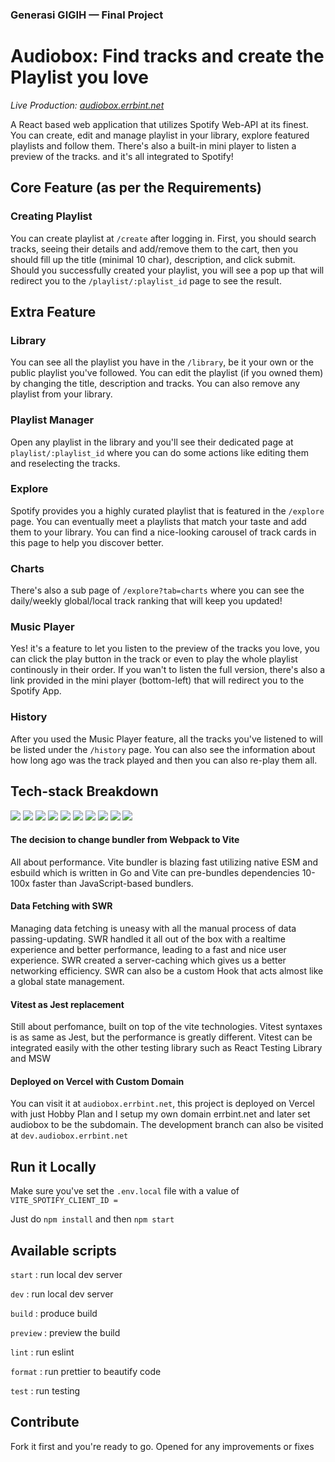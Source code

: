 ### Generasi GIGIH — Final Project 
# Audiobox: Find tracks and create the Playlist you love

_Live Production: [audiobox.errbint.net](https://audiobox.errbint.net)_

A React based web application that utilizes Spotify Web-API at its finest. You can create, edit and manage playlist in your library, explore featured playlists and follow them. There's also a built-in mini player to listen a preview of the tracks. and it's all integrated to Spotify!

## Core Feature (as per the Requirements)

### Creating Playlist

You can create playlist at `/create` after logging in. First, you should search tracks, seeing their details and add/remove them to the cart, then you should fill up the title (minimal 10 char), description, and click submit. Should you successfully created your playlist, you will see a pop up that will redirect you to the `/playlist/:playlist_id` page to see the result.

## Extra Feature

### Library

You can see all the playlist you have in the `/library`, be it your own or the public playlist you've followed. You can edit the playlist (if you owned them) by changing the title, description and tracks. You can also remove any playlist from your library.

### Playlist Manager

Open any playlist in the library and you'll see their dedicated page at `playlist/:playlist_id` where you can do some actions like editing them and reselecting the tracks.

### Explore

Spotify provides you a highly curated playlist that is featured in the `/explore` page. You can eventually meet a playlists that match your taste and add them to your library. You can find a nice-looking carousel of track cards in this page to help you discover better.

### Charts

There's also a sub page of `/explore?tab=charts` where you can see the daily/weekly global/local track ranking that will keep you updated!

### Music Player

Yes! it's a feature to let you listen to the preview of the tracks you love, you can click the play button in the track or even to play the whole playlist continously in their order. If you wan't to listen the full version, there's also a link provided in the mini player (bottom-left) that will redirect you to the Spotify App.

### History

After you used the Music Player feature, all the tracks you've listened to will be listed under the `/history` page. You can also see the information about how long ago was the track played and then you can also re-play them all.

## Tech-stack Breakdown

[![](https://img.shields.io/badge/TYPESCRIPT%20-%233178C6.svg?&style=flat&logo=typescript&logoColor=white)](https://typescriptlang.org) 
[![](https://img.shields.io/badge/REACT%20-%2356BDDA.svg?&style=flat&logo=react&logoColor=white)](https://reactjs.org) 
[![](https://img.shields.io/badge/VITE%20-%23646CFF.svg?&style=flat&logo=vite&logoColor=white)](https://vitejs.dev) 
[![](https://img.shields.io/badge/TAILWIND%20-%2338B2AC.svg?&style=flat&logo=tailwindcss&logoColor=white)](https://tailwindcss.com)
[![](https://img.shields.io/badge/REDUX%20-%23764ABC.svg?&style=flat&logo=redux&logoColor=white)](https://redux.js.org)
[![](https://img.shields.io/badge/SWR%20-%23000000.svg?&style=flat&logo=vercel&logoColor=white)](https://swr.vercel.app)
[![](https://img.shields.io/badge/VITEST%20-%23dbab1f.svg?&style=flat&logo=vite&logoColor=white)](https://vitest.dev) 
[![](https://img.shields.io/badge/TESTING%20LIBRARY%20-%23E33332.svg?&style=flat&logo=testing-library&logoColor=white)](https://testing-library.com)
[![](https://img.shields.io/badge/MSW%20-%23ff6933.svg?&style=flat&logo=dynatrace&logoColor=white)](https://mswjs.io)
[![](https://img.shields.io/badge/VERCEL%20-%23000000.svg?&style=flat&logo=vercel&logoColor=white)](https://vercel.com)

#### The decision to change bundler from Webpack to Vite

All about performance. Vite bundler is blazing fast utilizing native ESM and esbuild which is written in Go and Vite can pre-bundles dependencies 10-100x faster than JavaScript-based bundlers.

#### Data Fetching with SWR

Managing data fetching is uneasy with all the manual process of data passing-updating. SWR handled it all out of the box with a realtime experience and better performance, leading to a fast and nice user experience. SWR created a server-caching which gives us a better networking efficiency. SWR can also be a custom Hook that acts almost like a global state management.

#### Vitest as Jest replacement

Still about perfomance, built on top of the vite technologies. Vitest syntaxes is as same as Jest, but the performance is greatly different. Vitest can be integrated easily with the other testing library such as React Testing Library and MSW

#### Deployed on Vercel with Custom Domain

You can visit it at `audiobox.errbint.net`, this project is deployed on Vercel with just Hobby Plan and I setup my own domain errbint.net and later set audiobox to be the subdomain. The development branch can also be visited at `dev.audiobox.errbint.net`

## Run it Locally

Make sure you've set the `.env.local` file with a value of
`VITE_SPOTIFY_CLIENT_ID = `

Just do
`npm install`
and then
`npm start`

## Available scripts
`start` : run local dev server

`dev` : run local dev server

`build` : produce build

`preview` : preview the build

`lint` : run eslint

`format` : run prettier to beautify code

`test` : run testing

## Contribute

Fork it first and you're ready to go.
Opened for any improvements or fixes
